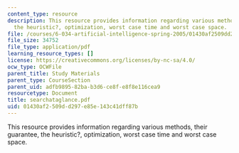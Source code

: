 ```yaml
---
content_type: resource
description: This resource provides information regarding various methods, their guarantee,
  the heuristic?, optimization, worst case time and worst case space.
file: /courses/6-034-artificial-intelligence-spring-2005/01430af2509dd297e85e143c41dff87b_searchataglance.pdf
file_size: 34752
file_type: application/pdf
learning_resource_types: []
license: https://creativecommons.org/licenses/by-nc-sa/4.0/
ocw_type: OCWFile
parent_title: Study Materials
parent_type: CourseSection
parent_uid: adfb9895-82ba-b3d6-ce8f-e8f8e116cea9
resourcetype: Document
title: searchataglance.pdf
uid: 01430af2-509d-d297-e85e-143c41dff87b
---
```

This resource provides information regarding various methods, their guarantee, the heuristic?, optimization, worst case time and worst case space.